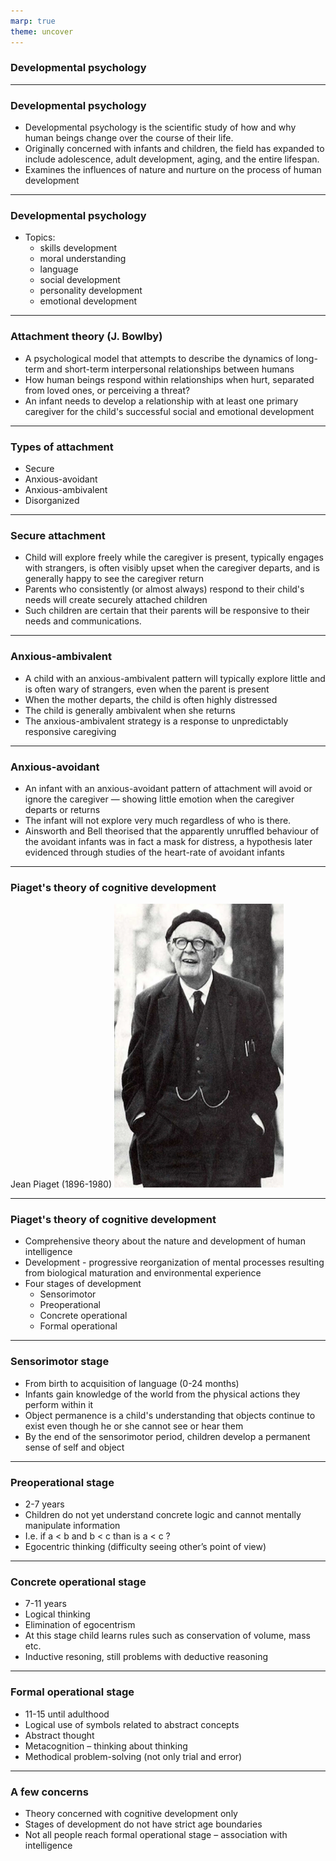 ```yaml
---
marp: true
theme: uncover
---
```


### Developmental psychology

---

### Developmental psychology

* Developmental psychology is the scientific study of how and why human beings change over the course of their life.
* Originally concerned with infants and children, the field has expanded to include adolescence, adult development, aging, and the entire lifespan. 
* Examines the influences of nature and nurture on the process of human development

---

### Developmental psychology

* Topics: 
    * skills development
    * moral understanding
    * language
    * social development
    * personality development
    * emotional development

---

### Attachment theory (J. Bowlby)

* A psychological model that attempts to describe the dynamics of long-term and short-term interpersonal relationships between humans
* How human beings respond within relationships when hurt, separated from loved ones, or perceiving a threat?
* An infant needs to develop a relationship with at least one primary caregiver for the child's successful social and emotional development

---

### Types of attachment

* Secure
* Anxious-avoidant
* Anxious-ambivalent
* Disorganized

---

### Secure attachment

* Child will explore freely while the caregiver is present, typically engages with strangers, is often visibly upset when the caregiver departs, and is generally happy to see the caregiver return
* Parents who consistently (or almost always) respond to their child's needs will create securely attached children 
* Such children are certain that their parents will be responsive to their needs and communications.

---

### Anxious-ambivalent

* A child with an anxious-ambivalent pattern will typically explore little and is often wary of strangers, even when the parent is present
* When the mother departs, the child is often highly distressed
* The child is generally ambivalent when she returns 
* The anxious-ambivalent strategy is a response to unpredictably responsive caregiving

---

### Anxious-avoidant

* An infant with an anxious-avoidant pattern of attachment will avoid or ignore the caregiver — showing little emotion when the caregiver departs or returns
* The infant will not explore very much regardless of who is there. 
* Ainsworth and Bell theorised that the apparently unruffled behaviour of the avoidant infants was in fact a mask for distress, a hypothesis later evidenced through studies of the heart-rate of avoidant infants

---

### Piaget's theory of cognitive development
Jean Piaget (1896-1980)
![Piaget](img/04piaget.png)

---

### Piaget's theory of cognitive development

* Comprehensive theory about the nature and development of human intelligence
* Development - progressive reorganization of mental processes resulting from biological maturation and environmental experience
* Four stages of development
    * Sensorimotor
    * Preoperational
    * Concrete operational
    * Formal operational

---

### Sensorimotor stage

* From birth to acquisition of language (0-24 months)
* Infants gain knowledge of the world from the physical actions they perform within it
* Object permanence is a child's understanding that objects continue to exist even though he or she cannot see or hear them
* By the end of the sensorimotor period, children develop a permanent sense of self and object

---

### Preoperational stage

* 2-7 years
* Children do not yet understand concrete logic and cannot mentally manipulate information
* I.e. if a < b and b < c than is a < c ?
* Egocentric thinking (difficulty seeing other’s point of view)

---

### Concrete operational stage

* 7-11 years
* Logical thinking
* Elimination of egocentrism
* At this stage child learns rules such as conservation of volume, mass etc.
* Inductive resoning, still problems with deductive reasoning

---

### Formal operational stage

* 11-15 until adulthood
* Logical use of symbols related to abstract concepts
* Abstract thought
* Metacognition – thinking about thinking
* Methodical problem-solving (not only trial and error)

---

### A few concerns

* Theory concerned with cognitive development only
* Stages of development do not have strict age boundaries
* Not all people reach formal operational stage – association with intelligence

